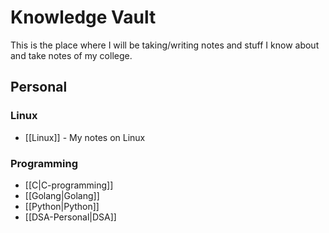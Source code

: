 # Knowledge Vault

This is the place where I will be taking/writing notes and stuff I know about and take notes of my college.

## Personal

### Linux

- [[Linux]] - My notes on Linux

### Programming

- [[C|C-programming]]
- [[Golang|Golang]]
- [[Python|Python]]
- [[DSA-Personal|DSA]]
